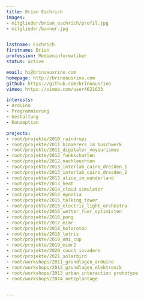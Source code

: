```yaml
---
title: Brian Eschrich
images:
- mitglieder/brian_eschrich/profil.jpg
- mitglieder/banner.jpg


lastname: Eschrich
firstname: Brian
profession: Medieninformatiker
status: active

email: hi@brinoausrino.com
homepage: http://brinoausrino.com
github: https://github.com/brinoausrino
vimeo: https://vimeo.com/user4621633

interests:
- Arduino
- Programmierung
- Gestaltung
- Konzeption

projects:
- root/projekte/2010_raindrops
- root/projekte/2011_binaerers_im_buschwerk
- root/projekte/2011_digitaler_voyeurismus
- root/projekte/2012_funkschatten
- root/projekte/2012_nachleuchten
- root/projekte/2013_interlab_cairo_dresden_1
- root/projekte/2013_interlab_cairo_dresden_2
- root/projekte/2013_alice_im_wunderland
- root/projekte/2013_heat
- root/projekte/2014_cloud simulator
- root/projekte/2014_epnotia
- root/projekte/2015_talking_tower
- root/projekte/2015_electric_light_orchestra
- root/projekte/2016_wetter_fuer_optimisten
- root/projekte/2016_pong
- root/projekte/2017_mimr
- root/projekte/2018_koloroton
- root/projekte/2018_tetris
- root/projekte/2019_omi_cup
- root/projekte/2019_mimr2
- root/projekte/2020_couch_invaders
- root/projekte/2021_solarbird
- root/workshops/2011_grundlagen_arduino
- root/workshops/2012_grundlagen_elektronik
- root/workshops/2013_urban interaction prototype
- root/workshops/2014_netzplantage
  

---
```


